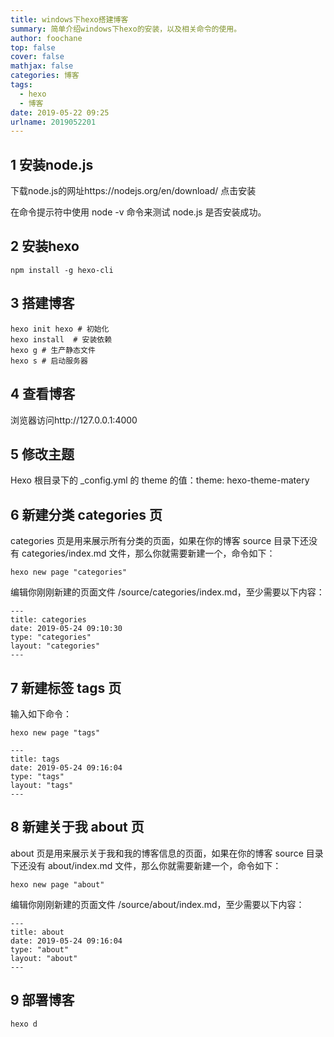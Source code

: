 ```yaml
---
title: windows下hexo搭建博客
summary: 简单介绍windows下hexo的安装，以及相关命令的使用。
author: foochane
top: false
cover: false
mathjax: false
categories: 博客
tags:
  - hexo
  - 博客
date: 2019-05-22 09:25
urlname: 2019052201
---
```

## 1 安装node.js
下载node.js的网址https://nodejs.org/en/download/
点击安装

在命令提示符中使用 node -v 命令来测试 node.js 是否安装成功。

## 2 安装hexo
```
npm install -g hexo-cli
```

## 3 搭建博客

```
hexo init hexo # 初始化
hexo install  # 安装依赖
hexo g # 生产静态文件
hexo s # 启动服务器
```

## 4 查看博客
浏览器访问http://127.0.0.1:4000


## 5 修改主题
 Hexo 根目录下的 _config.yml 的 theme 的值：theme: hexo-theme-matery

## 6 新建分类 categories 页
categories 页是用来展示所有分类的页面，如果在你的博客 source 目录下还没有 categories/index.md 文件，那么你就需要新建一个，命令如下：
```
hexo new page "categories"
```
编辑你刚刚新建的页面文件 /source/categories/index.md，至少需要以下内容：
```
---
title: categories
date: 2019-05-24 09:10:30
type: "categories"
layout: "categories"
---
```
## 7 新建标签 tags 页
输入如下命令：
```
hexo new page "tags"
```

```
---
title: tags
date: 2019-05-24 09:16:04
type: "tags"
layout: "tags"
---
```

## 8 新建关于我 about 页

about 页是用来展示关于我和我的博客信息的页面，如果在你的博客 source 目录下还没有 about/index.md 文件，那么你就需要新建一个，命令如下：
```
hexo new page "about"
```
编辑你刚刚新建的页面文件 /source/about/index.md，至少需要以下内容：
```
---
title: about
date: 2019-05-24 09:16:04
type: "about"
layout: "about"
---
```

## 9 部署博客
```
hexo d
```

